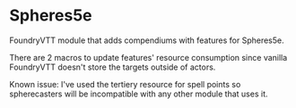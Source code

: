 # Spheres5e
FoundryVTT module that adds compendiums with features for Spheres5e.

There are 2 macros to update features' resource consumption since vanilla FoundryVTT doesn't store the targets outside of actors.

Known issue: I've used the tertiery resource for spell points so spherecasters will be incompatible with any other module that uses it.